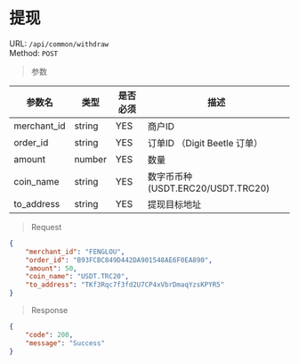 # 提现
URL: `/api/common/withdraw`  
Method: `POST`

> 参数   

| 参数名            | 类型         | 是否必须   | 描述                                |
| ------------     | ----------- | --------- | ---------------------------------- |
| merchant_id      | string      | YES       | 商户ID                              |
| order_id         | string      | YES       | 订单ID （Digit Beetle 订单）         |
| amount           | number      | YES        | 数量                                |
| coin_name        | string      | YES        | 数字币币种 (USDT.ERC20/USDT.TRC20)   |
| to_address       | string      | YES        | 提现目标地址                            |

> Request

```json
{
    "merchant_id": "FENGLOU",
    "order_id": "B93FCBC849D442DA901548AE6F0EA890",
    "amount": 50,
    "coin_name": "USDT.TRC20",
    "to_address": "TKf3Rqc7f3fd2U7CP4xVbrDmaqYzsKPYR5"
}
```

> Response   

```json
{
    "code": 200,
    "message": "Success"
}
```